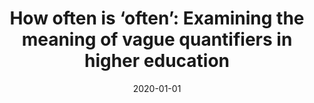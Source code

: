 ---
title: "How often is ‘often’: Examining the meaning of vague quantifiers in higher education"
collection: publications
permalink: /publication/2020-how-often
date: 2020-01-01
venue: 'Research in Higher Education'
paperurl:
link: 'https://link.springer.com/article/10.1007/s11162-020-09587-8'
code: 
github: 
citation:
---